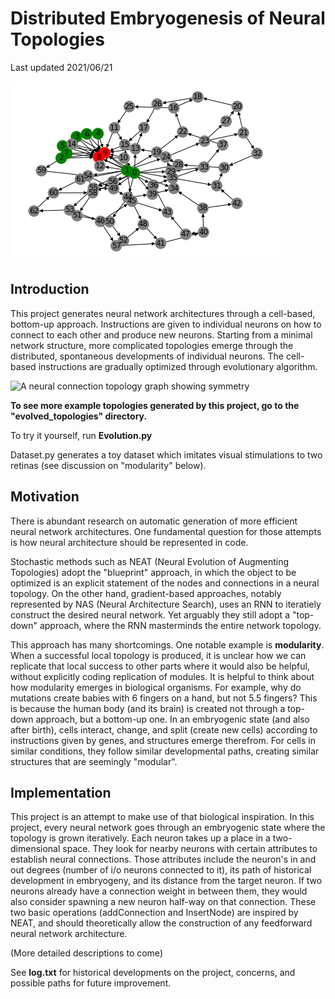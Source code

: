 # Distributed Embryogenesis of Neural Topologies

Last updated 2021/06/21

![A neural connection topology graph showing modularity, symmetry, and asymmetry](evolved_topologies/G23.png)

## Introduction

This project generates neural network architectures through a cell-based, bottom-up approach. Instructions are given to individual neurons on how to connect to each other and produce new neurons. Starting from a minimal network structure, more complicated topologies emerge through the distributed, spontaneous developments of individual neurons. The cell-based instructions are gradually optimized through evolutionary algorithm.



![A neural connection topology graph showing symmetry](evolved_topologies/G19.png)

__To see more example topologies generated by this project, go to the "evolved_topologies" directory.__

To try it yourself, run __Evolution.py__

Dataset.py generates a toy dataset which imitates visual stimulations to two retinas (see discussion on "modularity" below).

## Motivation

There is abundant research on automatic generation of more efficient neural network architectures. One fundamental question for those attempts is how neural architecture should be represented in code.

Stochastic methods such as NEAT (Neural Evolution of Augmenting Topologies) adopt the "blueprint" approach, in which the object to be optimized is an explicit statement of the nodes and connections in a neural topology.
On the other hand, gradient-based approaches, notably represented by NAS (Neural Architecture Search), uses an RNN to iteratiely construct the desired neural network. Yet arguably they still adopt a "top-down" approach, where the RNN masterminds the entire network topology.

This approach has many shortcomings. One notable example is __modularity__. When a successful local topology is produced, it is unclear how we can replicate that local success to other parts where it would also be helpful, without explicitly coding replication of modules.
It is helpful to think about how modularity emerges in biological organisms. For example, why do mutations create babies with 6 fingers on a hand, but not 5.5 fingers? This is because the human body (and its brain) is created not through a top-down approach, but a bottom-up one. In an embryogenic state (and also after birth), cells interact, change, and split (create new cells) according to instructions given by genes, and structures emerge therefrom. For cells in similar conditions, they follow similar developmental paths, creating similar structures that are seemingly "modular".

## Implementation

This project is an attempt to make use of that biological inspiration. In this project, every neural network goes through an embryogenic state where the topology is grown iteratively. Each neuron takes up a place in a two-dimensional space. They look for nearby neurons with certain attributes to establish neural connections. Those attributes include the neuron's in and out degrees (number of i/o neurons connected to it), its path of historical development in embryogeny, and its distance from the target neuron. If two neurons already have a connection weight in between them, they would also consider spawning a new neuron half-way on that connection. These two basic operations (addConnection and InsertNode) are inspired by NEAT, and should theoretically allow the construction of any feedforward neural network architecture.

(More detailed descriptions to come)

See __log.txt__ for historical developments on the project, concerns, and possible paths for future improvement.

